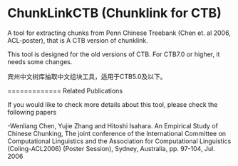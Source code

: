 ChunkLinkCTB (Chunklink for CTB)
============

A tool for extracting chunks from Penn Chinese Treebank (Chen et. al 2006, ACL-poster), that is A CTB version of chunklink.

This tool is designed for the old versions of CTB. For CTB7.0 or higher, it needs some changes.

宾州中文树库抽取中文组块工具，适用于CTB5.0及以下。

=============
Related Publications

If you would like to check more details about this tool, please check the following papers

-Wenliang Chen, Yujie Zhang and Hitoshi Isahara. An Empirical Study of Chinese Chunking, The joint conference of the International Committee on Computational Linguistics and the Association for Computational Linguistics (Coling-ACL2006) (Poster Session), Sydney, Australia, pp. 97-104, Jul. 2006
